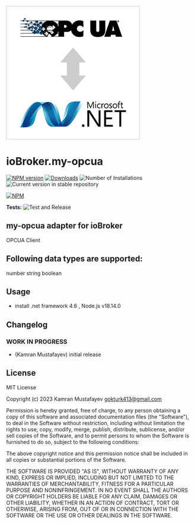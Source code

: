 ![Logo](admin/my-opcua.png)
# ioBroker.my-opcua

[![NPM version](https://img.shields.io/npm/v/iobroker.my-opcua.svg)](https://www.npmjs.com/package/iobroker.my-opcua)
[![Downloads](https://img.shields.io/npm/dm/iobroker.my-opcua.svg)](https://www.npmjs.com/package/iobroker.my-opcua)
![Number of Installations](https://iobroker.live/badges/my-opcua-installed.svg)
![Current version in stable repository](https://iobroker.live/badges/my-opcua-stable.svg)

[![NPM](https://nodei.co/npm/iobroker.my-opcua.png?downloads=true)](https://nodei.co/npm/iobroker.my-opcua/)

**Tests:** ![Test and Release](https://github.com/gokturk413/ioBroker.my-opcua/workflows/Test%20and%20Release/badge.svg)

## my-opcua adapter for ioBroker

OPCUA Client

## Following data types are supported:

number
string
boolean

## Usage
* install .net framework 4.6 , Node.js v18.14.0

## Changelog
<!--
    Placeholder for the next version (at the beginning of the line):
    ### **WORK IN PROGRESS**
-->

### **WORK IN PROGRESS**
* (Kamran Mustafayev) initial release

## License
MIT License

Copyright (c) 2023 Kamran Mustafayev <gokturk413@gmail.com>

Permission is hereby granted, free of charge, to any person obtaining a copy
of this software and associated documentation files (the "Software"), to deal
in the Software without restriction, including without limitation the rights
to use, copy, modify, merge, publish, distribute, sublicense, and/or sell
copies of the Software, and to permit persons to whom the Software is
furnished to do so, subject to the following conditions:

The above copyright notice and this permission notice shall be included in all
copies or substantial portions of the Software.

THE SOFTWARE IS PROVIDED "AS IS", WITHOUT WARRANTY OF ANY KIND, EXPRESS OR
IMPLIED, INCLUDING BUT NOT LIMITED TO THE WARRANTIES OF MERCHANTABILITY,
FITNESS FOR A PARTICULAR PURPOSE AND NONINFRINGEMENT. IN NO EVENT SHALL THE
AUTHORS OR COPYRIGHT HOLDERS BE LIABLE FOR ANY CLAIM, DAMAGES OR OTHER
LIABILITY, WHETHER IN AN ACTION OF CONTRACT, TORT OR OTHERWISE, ARISING FROM,
OUT OF OR IN CONNECTION WITH THE SOFTWARE OR THE USE OR OTHER DEALINGS IN THE
SOFTWARE.